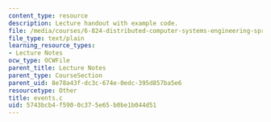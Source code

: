 ```yaml
---
content_type: resource
description: Lecture handout with example code.
file: /media/courses/6-824-distributed-computer-systems-engineering-spring-2006/5743bcb4f5900c375e65b0be1b044d51_events.c
file_type: text/plain
learning_resource_types:
- Lecture Notes
ocw_type: OCWFile
parent_title: Lecture Notes
parent_type: CourseSection
parent_uid: 8e78a43f-dc3c-674e-0edc-395d857ba5e6
resourcetype: Other
title: events.c
uid: 5743bcb4-f590-0c37-5e65-b0be1b044d51
---
```

